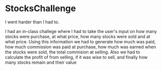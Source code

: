# StocksChallenge
I went harder than I had to.


I had an in-class challege where I had to take the user's input on how many stocks were purchase, at what price, how many stocks were sold and at what price. Using this information we had to generate how much was paid, how much commission was paid at purchase, how much was earned when the stocks were sold, the total commision at selling. Also we had to calculate the profit of from selling, if it was wise to sell, and finally how many stocks remain and their value
